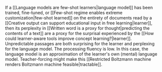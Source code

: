 ---
---

If a [[Language models are few-shot learners|language model]] has been trained, fine-tuned, or [[Few-shot regime enables extreme customization|few-shot learned]] on the entirety of documents read by a [[Creative output can support educational input in free learning|learner]], then its perplexity in [[Written word is a proxy for thought|predicting the contents of a text]] are a proxy for the surprisal experienced by the [[How could learner-aware tools improve concept learning?|learner]]. Unpredictable passages are both surprising for the learner and perplexing for the language model. The processing fluency is low. In this case, the language model is an approximation of the learner's own (mental) language model. Teacher-forcing might make this [[Restricted Boltzmann machine renders Boltzmann machine feasible|tractable]].